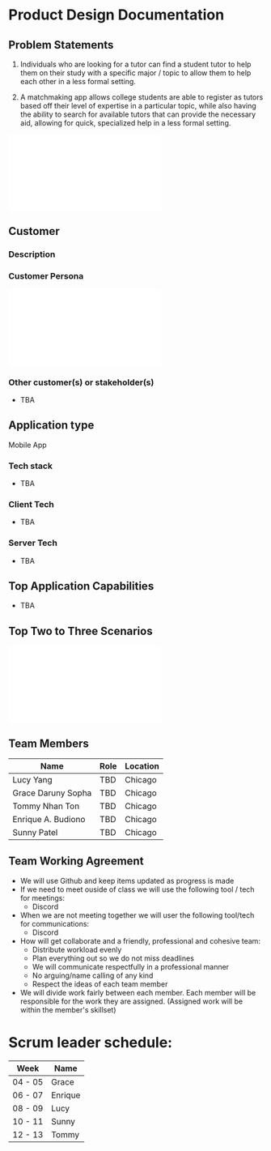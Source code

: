 # Product Design Documentation

## Problem Statements
1. Individuals who are looking for a tutor can find a student tutor to help them on their study with a specific major / topic to allow them to help each other in a less formal setting.

2. A matchmaking app allows college students are able to register as tutors based off their level of expertise in a particular topic, while also having the ability to search for available tutors that can provide the necessary aid, allowing for quick, specialized help in a less formal setting.

![Problem Statement Brainstorming](ProblemStatementBrainstorming.md)

## Customer

### Description

### Customer Persona
![Customer Persona](persona.md)

### Other customer(s) or stakeholder(s)
-  TBA

## Application type

Mobile App

### Tech stack
- TBA
### Client Tech
- TBA
### Server Tech
- TBA

## Top Application Capabilities
- TBA

## Top Two to Three Scenarios
![Scenarios](scenarios.md)

## Team Members

| Name | Role | Location |
| --- | --- | --- |
| Lucy Yang | TBD | Chicago |
| Grace Daruny Sopha | TBD | Chicago |
| Tommy Nhan Ton | TBD | Chicago |
| Enrique A. Budiono | TBD |  Chicago |
| Sunny Patel | TBD | Chicago |

## Team Working Agreement

* We will use Github and keep items updated as progress is made
* If we need to meet ouside of class we will use the following tool / tech for meetings:
    * Discord
* When we are not meeting together we will user the following tool/tech for communications:
    * Discord
* How will get collaborate and a friendly, professional and cohesive team:
    * Distribute workload evenly
    * Plan everything out so we do not miss deadlines
    * We will communicate respectfully in a professional manner
    * No arguing/name calling of any kind
    * Respect the ideas of each team member
* We will divide work fairly between each member. Each member will be responsible for the work they are assigned. (Assigned work will be within the member's skillset)

# Scrum leader schedule:
| Week | Name |
| --- | --- |
| 04 - 05 | Grace |
| 06 - 07 | Enrique |
| 08 - 09 | Lucy |
| 10 - 11 | Sunny |
| 12 - 13 | Tommy |